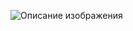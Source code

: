 ![Описание изображения](https://buumba-public.s3.yandexcloud.net/announcements/16694/resources/04b57d76-3ac7-491a-8379-a23e0b0096f0.jpg)


